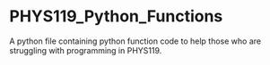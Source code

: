 # PHYS119_Python_Functions
A python file containing python function code to help those who are struggling with programming in PHYS119.
